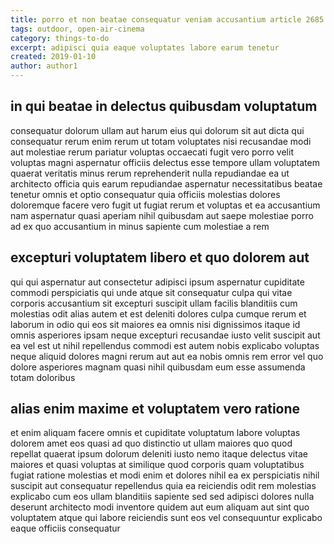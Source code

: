 ```yaml
---
title: porro et non beatae consequatur veniam accusantium article 2685
tags: outdoor, open-air-cinema
category: things-to-do
excerpt: adipisci quia eaque voluptates labore earum tenetur
created: 2019-01-10
author: author1
---
```


## in qui beatae in delectus quibusdam voluptatum

consequatur dolorum ullam aut harum eius qui dolorum sit aut dicta qui consequatur rerum enim rerum ut totam voluptates nisi recusandae modi aut molestiae rerum pariatur voluptas occaecati fugit vero porro velit voluptas magni aspernatur officiis delectus esse tempore ullam voluptatem quaerat veritatis minus rerum reprehenderit nulla repudiandae ea ut architecto officia quis earum repudiandae aspernatur necessitatibus beatae tenetur omnis et optio consequatur quia officiis molestias dolores doloremque facere vero fugit ut fugiat rerum et voluptas et ea accusantium nam aspernatur quasi aperiam nihil quibusdam aut saepe molestiae porro ad ex quo accusantium in minus sapiente cum molestiae a rem

## excepturi voluptatem libero et quo dolorem aut

qui qui aspernatur aut consectetur adipisci ipsum aspernatur cupiditate commodi perspiciatis qui unde atque sit consequatur culpa qui vitae corporis accusantium sit excepturi suscipit ullam facilis blanditiis cum molestias odit alias autem et est deleniti dolores culpa cumque rerum et laborum in odio qui eos sit maiores ea omnis nisi dignissimos itaque id omnis asperiores ipsam neque excepturi recusandae iusto velit suscipit aut ea vel est ut nihil repellendus commodi est autem nobis explicabo voluptas neque aliquid dolores magni rerum aut aut ea nobis omnis rem error vel quo dolore asperiores magnam quasi nihil quibusdam eum esse assumenda totam doloribus

## alias enim maxime et voluptatem vero ratione

et enim aliquam facere omnis et cupiditate voluptatum labore voluptas dolorem amet eos quasi ad quo distinctio ut ullam maiores quo quod repellat quaerat ipsum dolorum deleniti iusto nemo itaque delectus vitae maiores et quasi voluptas at similique quod corporis quam voluptatibus fugiat ratione molestias et modi enim et dolores nihil ea ex perspiciatis nihil suscipit aut consequatur repellendus quia ea reiciendis odit rem molestias explicabo cum eos ullam blanditiis sapiente sed sed adipisci dolores nulla deserunt architecto modi inventore quidem aut eum aliquam aut sint quo voluptatem atque qui labore reiciendis sunt eos vel consequuntur explicabo eaque officiis consequatur
